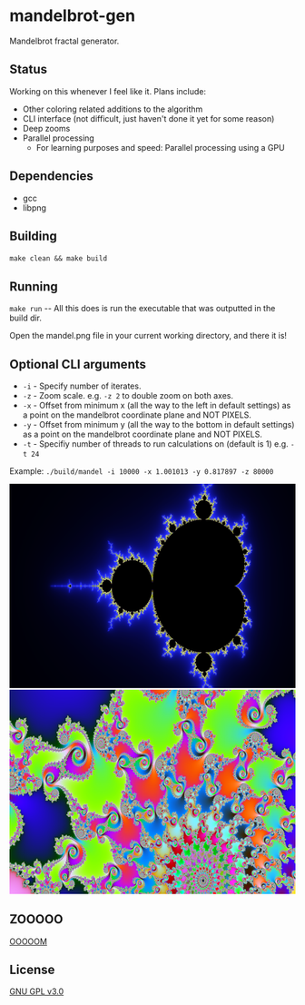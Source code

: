 # mandelbrot-gen
Mandelbrot fractal generator.

## Status
Working on this whenever I feel like it. Plans include:

- Other coloring related additions to the algorithm
- CLI interface (not difficult, just haven't done it yet for some reason)
- Deep zooms
- Parallel processing
  - For learning purposes and speed: Parallel processing using a GPU

## Dependencies
- gcc
- libpng

## Building
`make clean && make build`

## Running
`make run` -- All this does is run the executable that was outputted in the build dir.

Open the mandel.png file in your current working directory, and there it is!

## Optional CLI arguments
- `-i` - Specify number of iterates.
- `-z` - Zoom scale. e.g. `-z 2` to double zoom on both axes.
- `-x` - Offset from minimum x (all the way to the left in default settings) as a point on the mandelbrot coordinate plane and NOT PIXELS.
- `-y` - Offset from minimum y (all the way to the bottom in default settings) as a point on the mandelbrot coordinate plane and NOT PIXELS.
- `-t` - Specifiy number of threads to run calculations on (default is 1) e.g. `-t 24`

Example: `./build/mandel -i 10000 -x 1.001013 -y 0.817897 -z 80000`

![mandel.png](readme-assets/mandel.png "mandel.png")
![zoom.png](readme-assets/zoom.png "zoom.png")


## ZOOOOO
[OOOOOM](https://www.youtube.com/watch?v=bwpxdjsLIlw)


## License
[GNU GPL v3.0](LICENSE)
